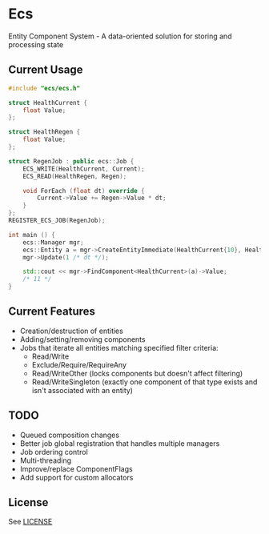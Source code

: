 # Ecs
Entity Component System - A data-oriented solution for storing and processing state

## Current Usage
```C++
#include "ecs/ecs.h"

struct HealthCurrent {
    float Value;
};

struct HealthRegen {
    float Value;
};

struct RegenJob : public ecs::Job {
    ECS_WRITE(HealthCurrent, Current);
    ECS_READ(HealthRegen, Regen);

    void ForEach (float dt) override {
        Current->Value += Regen->Value * dt;
    }
};
REGISTER_ECS_JOB(RegenJob);

int main () {
    ecs::Manager mgr;
    ecs::Entity a = mgr->CreateEntityImmediate(HealthCurrent{10}, HealthRegen{1});
    mgr->Update(1 /* dt */);

    std::cout << mgr->FindComponent<HealthCurrent>(a)->Value;
    /* 11 */
}
```

## Current Features
- Creation/destruction of entities
- Adding/setting/removing components
- Jobs that iterate all entities matching specified filter criteria:
  - Read/Write
  - Exclude/Require/RequireAny
  - Read/WriteOther (locks components but doesn't affect filtering)
  - Read/WriteSingleton (exactly one component of that type exists and isn't associated with an entity)

## TODO
- Queued composition changes
- Better job global registration that handles multiple managers
- Job ordering control
- Multi-threading
- Improve/replace ComponentFlags
- Add support for custom allocators

## License
See [LICENSE](LICENSE)

